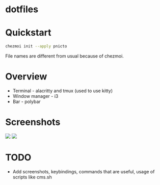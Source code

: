 # dotfiles

# Quickstart

```bash
chezmoi init --apply pnicto
```

File names are different from usual because of chezmoi.

# Overview

*   Terminal - alacritty and tmux (used to use kitty)
*   Window manager - i3
*   Bar - polybar

# Screenshots

![](https://i.imgur.com/nz5eRFa.jpg)
![](https://i.imgur.com/W4ghMJ8.png)

# TODO

*   Add screenshots, keybindings, commands that are useful, usage of scripts like cms.sh
